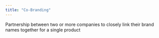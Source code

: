 ```yaml
---
title: "Co-Branding"
---
```

Partnership between two or more companies to closely link their brand names together for a single product

